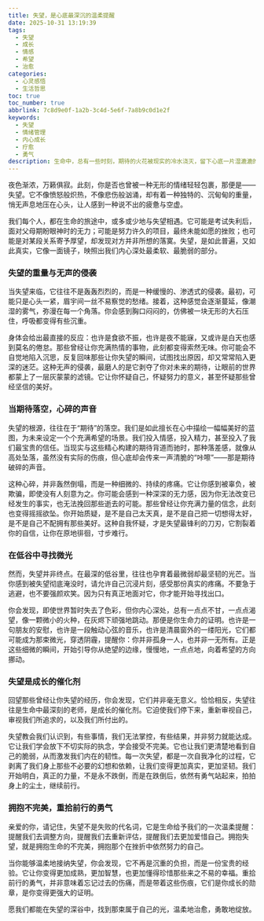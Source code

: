 ```yaml
---
title: 失望，是心底最深沉的温柔提醒
date: 2025-10-31 13:19:39
tags:
  - 失望
  - 成长
  - 情感
  - 希望
  - 治愈
categories:
  - 心灵感悟
  - 生活哲思
toc: true
toc_number: true
abbrlink: 7c8d9e0f-1a2b-3c4d-5e6f-7a8b9c0d1e2f
keywords:
  - 失望
  - 情绪管理
  - 内心成长
  - 疗愈
  - 勇气
description: 生命中，总有一些时刻，期待的火花被现实的冷水浇灭，留下心底一片湿漉漉的失落。失望，是每个人都曾品尝过的滋味，它悄无声息地来，却能掀起内心的巨浪。然而，这并非终点，而是另一段旅程的开始。本文将与你一同，温柔地剖析失望的重量，探寻它背后隐藏的成长契机，并最终，在那些看似破碎的瞬间里，找到重新站起来的力量与希望。
---
```


夜色渐浓，万籁俱寂。此刻，你是否也曾被一种无形的情绪轻轻包裹，那便是——失望。它不像愤怒般炽热，不像悲伤般汹涌，却有着一种独特的、沉甸甸的重量，悄无声息地压在心头，让人感到一种说不出的疲惫与空虚。

我们每个人，都在生命的旅途中，或多或少地与失望相遇。它可能是考试失利后，面对父母期盼眼神时的无力；可能是努力许久的项目，最终未能如愿的挫败；也可能是对某段关系寄予厚望，却发现对方并非所想的落寞。失望，是如此普遍，又如此真实，它像一面镜子，映照出我们内心深处最柔软、最脆弱的部分。

### 失望的重量与无声的侵袭

当失望来临，它往往不是轰轰烈烈的，而是一种缓慢的、渗透式的侵袭。最初，可能只是心头一紧，眉宇间一丝不易察觉的愁绪。接着，这种感觉会逐渐蔓延，像潮湿的雾气，弥漫在每一个角落。你会感到胸口闷闷的，仿佛被一块无形的大石压住，呼吸都变得有些沉重。

身体会给出最直接的反应：也许是食欲不振，也许是夜不能寐，又或许是白天也感到莫名的倦怠。那些曾经让你充满热情的事物，此刻都变得索然无味。你可能会不自觉地陷入沉思，反复回味那些让你失望的瞬间，试图找出原因，却又常常陷入更深的迷茫。这种无声的侵袭，最磨人的是它剥夺了你对未来的期待，让眼前的世界都蒙上了一层灰蒙蒙的滤镜。它让你怀疑自己，怀疑努力的意义，甚至怀疑那些曾经坚信的美好。

### 当期待落空，心碎的声音

失望的根源，往往在于“期待”的落空。我们是如此擅长在心中描绘一幅幅美好的蓝图，为未来设定一个个充满希望的场景。我们投入情感，投入精力，甚至投入了我们最宝贵的信任。当现实与这些精心构建的期待背道而驰时，那种落差感，就像从高处坠落，虽然没有实际的伤痕，但心底却会传来一声清脆的“咔嚓”——那是期待破碎的声音。

这种心碎，并非轰然倒塌，而是一种细微的、持续的疼痛。它让你感到被辜负，被欺骗，即使没有人刻意为之。你可能会感到一种深深的无力感，因为你无法改变已经发生的事实，也无法挽回那些逝去的可能。那些曾经让你充满力量的信念，此刻也变得摇摇欲坠。你开始质疑，是不是自己太天真，是不是自己把一切想得太好，是不是自己不配拥有那些美好。这种自我怀疑，才是失望最锋利的刀刃，它割裂着你的自信，让你在原地徘徊，寸步难行。

### 在低谷中寻找微光

然而，失望并非终点。在最深的低谷里，往往也孕育着最微弱却最坚韧的光芒。当你感到被失望彻底淹没时，请允许自己沉浸片刻，感受那份真实的疼痛。不要急于逃避，也不要强颜欢笑。因为只有真正地面对它，你才能开始寻找出口。

你会发现，即使世界暂时失去了色彩，但你内心深处，总有一点点不甘，一点点渴望，像一颗微小的火种，在灰烬下顽强地跳动。那便是你生命力的证明。也许是一句朋友的安慰，也许是一段触动心弦的音乐，也许是清晨窗外的一缕阳光，它们都可能成为那束微光，穿透阴霾，提醒你：你并非孤身一人，也并非一无所有。正是这些细微的瞬间，开始引导你从绝望的边缘，慢慢地，一点点地，向着希望的方向挪动。

### 失望是成长的催化剂

回望那些曾经让你失望的经历，你会发现，它们并非毫无意义。恰恰相反，失望往往是生命中最深刻的老师，是成长的催化剂。它迫使我们停下来，重新审视自己，审视我们所追求的，以及我们所付出的。

失望教会我们认识到，有些事情，我们无法掌控，有些结果，并非努力就能达成。它让我们学会放下不切实际的执念，学会接受不完美。它也让我们更清楚地看到自己的脆弱，从而激发我们内在的韧性。每一次失望，都是一次自我净化的过程，它剥离了我们身上那些不必要的幻想和依赖，让我们变得更加真实，更加坚韧。我们开始明白，真正的力量，不是永不跌倒，而是在跌倒后，依然有勇气站起来，拍拍身上的尘土，继续前行。

### 拥抱不完美，重拾前行的勇气

亲爱的你，请记住，失望不是失败的代名词，它是生命给予我们的一次温柔提醒：提醒我们去调整方向，提醒我们去重新评估，提醒我们去更加爱惜自己。拥抱失望，就是拥抱生命的不完美，拥抱那个在挫折中依然努力的自己。

当你能够温柔地接纳失望，你会发现，它不再是沉重的负担，而是一份宝贵的经验。它让你变得更加成熟，更加智慧，也更加懂得珍惜那些来之不易的幸福。重拾前行的勇气，并非意味着忘记过去的伤痛，而是带着这些伤痕，它们是你成长的勋章，是你变得更强大的证明。

愿我们都能在失望的深谷中，找到那束属于自己的光，温柔地治愈，勇敢地绽放。